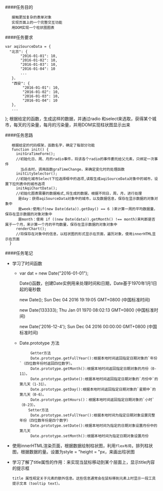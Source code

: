####任务目的


       接触更加复杂的表单对象
       实现页面上的一个完整交互功能
       用DOM实现一个柱状图图表
       
       
####任务要求

    var aqiSourceData = {
      "北京": {
           "2016-01-01": 10,
           "2016-01-02": 10,
           "2016-01-03": 10,
           "2016-01-04": 10
           ...
       }，
       "西安": {
            "2016-01-01": 10,
            "2016-01-02": 10,
            "2016-01-03": 10,
            "2016-01-04": 10
       },
       ...
};
   根据给定的函数，生成这样的数据，并通过radio 和select来选取，获得某个城市，每天的污染量，每月的污染量，并用DOM实现柱状图显示出来
    
####任务思路

       根据给定的代码框架，函数名字，确定了每部分功能
       function init() {
         initGraTimeForm();
         //初始化日、周、月的radio事件，将该各个radio的事件委托给父元素，只绑定一次事件
           当点击时，调用函数graTimeChange，来确定变化时的处理函数
         initCitySelector();
         //初始化城市Select下拉选择框中的选项,读取生成aqiSourceData对象中的城市，设置下拉列表中的城市选项
         initAqiChartData();
         //初始化图表需要的数据格式,将生成的数据，根据不同日，周，月，进行处理
          是day：获得aqiSourceData对象中的城市，以及数据信息，保存在显示数据的对象对象中
          是week:使用if(new Date(data)).getDay() == 6 )来计算一周的平均数据量，保存在显示数据的对象对象中
          是month：使用 if ((new Date(data)).getMonth() !== month)来判断是否属于一个月，来计算一个月的平均数量，保存在显示数据的对象对象中
         renderChart();
         //将保存在对象中的信息，以柱状图的形式显示在页面，遍历对象，使用innerHTML显示在页面
      }


       
####任务笔记

  - 学习了时间函数
     - var dat = new Date("2016-01-01");
     
         Date()函数，创建Date实例用来处理时间和日期，Date基于1970年1月1日起的毫秒数
         
         new Date();
           Sun Dec 04 2016 19:19:05 GMT+0800 (中国标准时间)
           
        new Date(133333);
          Thu Jan 01 1970 08:02:13 GMT+0800 (中国标准时间)
          
       new Date('2016-12-4');
           Sun Dec 04 2016 00:00:00 GMT+0800 (中国标准时间)
           
    - Date.prototype 方法
    
           
               Getter方法
               Date.prototype.getFullYear():根据本地时间返回指定日期对象的`年份`（四位数年份时返回四位数字）。
               Date.prototype.getMonth():根据本地时间返回指定日期对象的月份（0-11）。
               Date.prototype.getDate():根据本地时间返回指定日期对象的`月份中`的第几天（1-31）。
               Date.prototype.getDay():根据本地时间返回指定日期对象的`星期中`的第几天（0-6）。
               Date.prototype.getHours()：根据本地时间返回指定日期对象的`小时`（0-23）。
              Setter方法
               Date.prototype.setFullYear():根据本地时间为指定日期对象设置完整年份（四位数年份是四个数字）
               Date.prototype.setDate():根据本地时间为指定的日期对象设置月份中的第几天
               Date.prototype.setMonth():根据本地时间为指定日期对象设置月份
  
- 使用innerHTML渲染页面，根据数据绘制柱状图，利用`flex布局`，排列柱状图，根据数据的量。设置为style = "height = "px，来画出柱状图
- 学习了解了title属性的作用：来实现当鼠标移动到某个层面上，显示title内容的提示框

      title 属性规定关于元素的额外信息。这些信息通常会在鼠标移到元素上时显示一段工具提示文本（tooltip text）。
